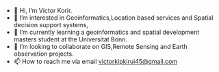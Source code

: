 - 👋 Hi, I’m Victor Korir.
- 👀 I’m interested in Geoinformatics,Location based services and Spatial decision support systems,
- 🌱 I’m currently learning a geoinformatics and spatial development masters student at the Universitat Bonn.
- 💞️ I’m looking to collaborate on GIS,Remote Sensing and Earth observation projects.
- 📫 How to reach me via email victorkipkirui45@gmail.com

<!---
victorkorir1/victorkorir1 is a ✨ special ✨ repository because its `README.md` (this file) appears on your GitHub profile.
You can click the Preview link to take a look at your changes.
--->
